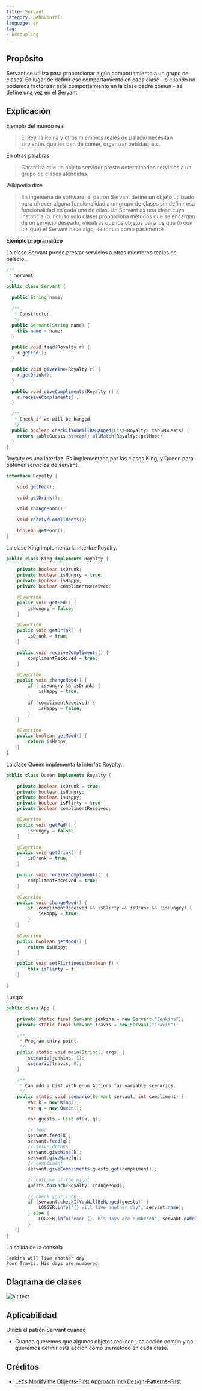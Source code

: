 ```yaml
---
title: Servant
category: Behavioral
language: en
tag:
- Decoupling
---
```


## Propósito
Servant se utiliza para proporcionar algún comportamiento a un grupo de clases.
En lugar de definir ese comportamiento en cada clase - o cuando no podemos factorizar
este comportamiento en la clase padre común - se define una vez en el Servant.

## Explicación

Ejemplo del mundo real

> El Rey, la Reina y otros miembros reales de palacio necesitan sirvientes que les den de comer,
> organizar bebidas, etc.

En otras palabras

> Garantiza que un objeto servidor preste determinados servicios a un grupo de clases atendidas.

Wikipedia dice

> En ingeniería de software, el patrón Servant define un objeto utilizado para ofrecer alguna funcionalidad
> a un grupo de clases sin definir esa funcionalidad en cada una de ellas. Un Servant es una clase
> cuya instancia (o incluso sólo clase) proporciona métodos que se encargan de un servicio deseado, mientras que
> los objetos para los que (o con los que) el Servant hace algo, se toman como parámetros.

**Ejemplo programático**

La clase Servant puede prestar servicios a otros miembros reales de palacio.

```java
/**
 * Servant.
 */
public class Servant {

  public String name;

  /**
   * Constructor.
   */
  public Servant(String name) {
    this.name = name;
  }

  public void feed(Royalty r) {
    r.getFed();
  }

  public void giveWine(Royalty r) {
    r.getDrink();
  }

  public void giveCompliments(Royalty r) {
    r.receiveCompliments();
  }

  /**
   * Check if we will be hanged.
   */
  public boolean checkIfYouWillBeHanged(List<Royalty> tableGuests) {
    return tableGuests.stream().allMatch(Royalty::getMood);
  }
}
```

Royalty es una interfaz. Es implementada por las clases King, y Queen para obtener servicios de servant.

```java
interface Royalty {

    void getFed();

    void getDrink();

    void changeMood();

    void receiveCompliments();

    boolean getMood();
}
```
La clase King implementa la interfaz Royalty.
```java
public class King implements Royalty {

    private boolean isDrunk;
    private boolean isHungry = true;
    private boolean isHappy;
    private boolean complimentReceived;

    @Override
    public void getFed() {
        isHungry = false;
    }

    @Override
    public void getDrink() {
        isDrunk = true;
    }

    public void receiveCompliments() {
        complimentReceived = true;
    }

    @Override
    public void changeMood() {
        if (!isHungry && isDrunk) {
            isHappy = true;
        }
        if (complimentReceived) {
            isHappy = false;
        }
    }

    @Override
    public boolean getMood() {
        return isHappy;
    }
}
```
La clase Queen implementa la interfaz Royalty.
```java
public class Queen implements Royalty {

    private boolean isDrunk = true;
    private boolean isHungry;
    private boolean isHappy;
    private boolean isFlirty = true;
    private boolean complimentReceived;

    @Override
    public void getFed() {
        isHungry = false;
    }

    @Override
    public void getDrink() {
        isDrunk = true;
    }

    public void receiveCompliments() {
        complimentReceived = true;
    }

    @Override
    public void changeMood() {
        if (complimentReceived && isFlirty && isDrunk && !isHungry) {
            isHappy = true;
        }
    }

    @Override
    public boolean getMood() {
        return isHappy;
    }

    public void setFlirtiness(boolean f) {
        this.isFlirty = f;
    }

}
```

Luego:

```java
public class App {

    private static final Servant jenkins = new Servant("Jenkins");
    private static final Servant travis = new Servant("Travis");

    /**
     * Program entry point.
     */
    public static void main(String[] args) {
        scenario(jenkins, 1);
        scenario(travis, 0);
    }

    /**
     * Can add a List with enum Actions for variable scenarios.
     */
    public static void scenario(Servant servant, int compliment) {
        var k = new King();
        var q = new Queen();

        var guests = List.of(k, q);

        // feed
        servant.feed(k);
        servant.feed(q);
        // serve drinks
        servant.giveWine(k);
        servant.giveWine(q);
        // compliment
        servant.giveCompliments(guests.get(compliment));

        // outcome of the night
        guests.forEach(Royalty::changeMood);

        // check your luck
        if (servant.checkIfYouWillBeHanged(guests)) {
            LOGGER.info("{} will live another day", servant.name);
        } else {
            LOGGER.info("Poor {}. His days are numbered", servant.name);
        }
    }
}
```

La salida de la consola

```
Jenkins will live another day
Poor Travis. His days are numbered
```


## Diagrama de clases
![alt text](./etc/servant-pattern.png "Servant")

## Aplicabilidad
Utiliza el patrón Servant cuando

* Cuando queremos que algunos objetos realicen una acción común y no queremos definir esta acción como un método en cada clase.

## Créditos

* [Let's Modify the Objects-First Approach into Design-Patterns-First](http://edu.pecinovsky.cz/papers/2006_ITiCSE_Design_Patterns_First.pdf)
